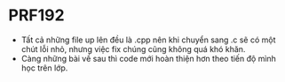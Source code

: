 # PRF192
- Tất cả những file up lên đều là .cpp nên khi chuyển sang .c sẽ có một chút lỗi nhỏ, nhưng việc fix chúng cũng không quá khó khăn.
- Càng những bài về sau thì code mới hoàn thiện hơn theo tiến độ mình học trên lớp.
